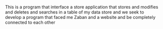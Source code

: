 This is a program that interface a store application 
that stores and modifies and deletes and searches in a table of my data store and we seek to develop 
a program that faced me Zaban and a website and be completely connected to each other
